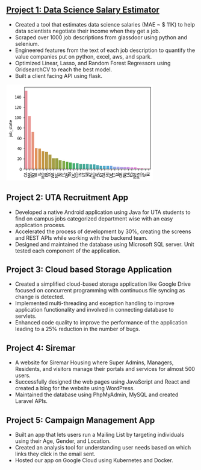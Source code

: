 ## [Project 1: Data Science Salary Estimator](https://github.com/Akash-U/ds_salary_proj) 
* Created a tool that estimates data science salaries (MAE ~ $ 11K) to help data scientists negotiate their income when they get a job.
* Scraped over 1000 job descriptions from glassdoor using python and selenium.
* Engineered features from the text of each job description to quantify the value companies put on python, excel, aws, and spark.
* Optimized Linear, Lasso, and Random Forest Regressors using GridsearchCV to reach the best model.
* Built a client facing API using flask.

![](/images/positions_by_state.png)

## Project 2: UTA Recruitment App
* Developed a native Android application using Java for UTA students to find on campus jobs categorized department wise with an easy application process.
* Accelerated the process of development by 30%, creating the screens and REST APIs while working with the backend team.
* Designed and maintained the database using Microsoft SQL server. Unit tested each component of the application.

## Project 3: Cloud based Storage Application
* Created a simplified cloud-based storage application like Google Drive focused on concurrent programming with continuous file syncing as change is detected.
* Implemented multi-threading and exception handling to improve application functionality and involved in connecting database to servlets.
* Enhanced code quality to improve the performance of the application leading to a 25% reduction in the number of bugs.

## Project 4: Siremar
* A website for Siremar Housing where Super Admins, Managers, Residents, and visitors manage their portals and services for almost 500 users.
* Successfully designed the web pages using JavaScript and React and created a blog for the website using WordPress.
* Maintained the database using PhpMyAdmin, MySQL and created Laravel APIs.

## Project 5: Campaign Management App
* Built an app that lets users run a Mailing List by targeting individuals using their Age, Gender, and Location.
* Created an analysis tool for understanding user needs based on which links they click in the email sent.
* Hosted our app on Google Cloud using Kubernetes and Docker.
